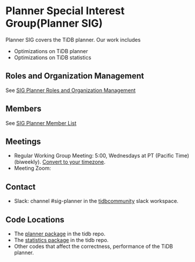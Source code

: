 # Planner Special Interest Group(Planner SIG)

Planner SIG covers the TiDB planner. Our work includes
* Optimizations on TiDB planner
* Optimizations on TiDB statistics

## Roles and Organization Management

See [SIG Planner Roles and Organization Management](./roles-and-organization-management.md)

## Members

See [SIG Planner Member List](./member-list.md)

## Meetings

* Regular Working Group Meeting: 5:00, Wednesdays at PT (Pacific Time) (biweekly). [Convert to your timezone](http://www.thetimezoneconverter.com/?t=5:00&tz=PT%20%28Pacific%20Time%29).
* Meeting Zoom: 

## Contact

* Slack: channel #sig-planner in the [tidbcommunity](https://pingcap.com/tidbslack) slack workspace.

## Code Locations

* The [planner package](https://github.com/pingcap/tidb/tree/master/planner) in the tidb repo.
* The [statistics package](https://github.com/pingcap/tidb/tree/master/statistics) in the tidb repo.
* Other codes that affect the correctness, performance of the TiDB planner. 
